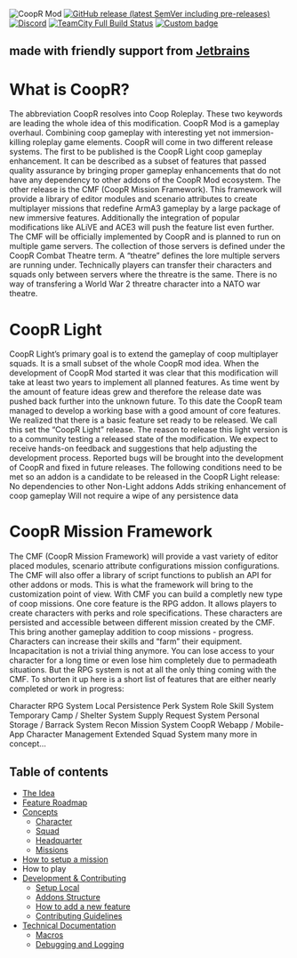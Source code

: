 
![CoopR Mod](https://i.imgur.com/2rmPBhF.png)
 [![GitHub release (latest SemVer including pre-releases)](https://img.shields.io/github/v/release/CoopR-Mod/CoopR-Mod?include_prereleases&sort=semver&style=for-the-badge)](https://github.com/CoopR-Mod/CoopR-Mod/releases)
[![Discord](https://img.shields.io/discord/503863654710771723)](https://discord.gg/mpqqkhg)
[![TeamCity Full Build Status](https://img.shields.io/teamcity/http/ci.coopr-hq.com/e/CoopRModDevelopment_CoopRModDevBuildDeployment)](http://ci.coopr-hq.com/buildConfiguration/CoopRModDevelopment_CoopRModDevBuildDeployment)
[![Custom badge](https://img.shields.io/endpoint?url=https%3A%2F%2Fshieldsio-patreon.herokuapp.com%2Fcooprmod)](https://patreon.com/cooprmod)
## made with friendly support from [Jetbrains](https://www.jetbrains.com/?from=CoopR-Mod)


# What is CoopR?
The abbreviation CoopR resolves into Coop Roleplay. These two keywords are leading the whole idea of this modification. CoopR Mod is a gameplay overhaul. Combining coop gameplay with interesting yet not immersion-killing roleplay game elements.
CoopR will come in two different release systems. The first to be published is the CoopR Light coop gameplay enhancement. It can be described as a subset of features that passed quality assurance by bringing proper gameplay enhancements that do not have any dependency to other addons of the CoopR Mod ecosystem. The other release is the CMF (CoopR Mission Framework). This framework will provide a library of editor modules and scenario attributes to create multiplayer missions that redefine ArmA3 gameplay by a large package of new immersive features. Additionally the integration of popular modifications like ALiVE and ACE3 will push the feature list even further. The CMF will be officially implemented by CoopR and is planned to run on multiple game servers. The collection of those servers is defined under the CoopR Combat Theatre term. A “theatre” defines the lore multiple servers are running under. Technically players can transfer their characters and squads only between servers where the threatre is the same. There is no way of transfering a World War 2 threatre character into a NATO war theatre. 

# CoopR Light
CoopR Light’s primary goal is to extend the gameplay of coop multiplayer squads. It is a small subset of the whole CoopR mod idea. When the development of CoopR Mod started it was clear that this modification will take at least two years to implement all planned features. As time went by the amount of feature ideas grew and therefore the release date was pushed back further into the unknown future.
To this date the CoopR team managed to develop a working base with a good amount of core features. We realized that there is a basic feature set ready to be released. We call this set the “CoopR Light” release. The reason to release this light version is to a community testing a released state of the modification. We expect to receive hands-on feedback and suggestions that help adjusting the development process. Reported bugs will be brought into the development of CoopR and fixed in future releases.
The following conditions need to be met so an addon is a candidate to be released in the CoopR Light release:
No dependencies to other Non-Light addons
Adds striking enhancement of coop gameplay 
Will not require a wipe of any persistence data

# CoopR Mission Framework
The CMF (CoopR Mission Framework) will provide a vast variety of editor placed modules, scenario attribute configurations mission configurations. The CMF will also offer a library of script functions to publish an API for other addons or mods. This is what the framework will bring to the customization point of view. With CMF you can build a completly new type of coop missions. One core feature is the RPG addon. It allows players to create characters with perks and role specifications. These characters are persisted and accessible between different mission created by the CMF. This bring another gameplay addition to coop missions - progress. Characters can increase their skills and “farm” their equipment. Incapacitation is not a trivial thing anymore. You can lose access to your character for a long time or even lose him completely due to permadeath situations. But the RPG system is not at all the only thing coming with the CMF. 
To shorten it up here is a short list of features that are either nearly completed or work in progress:

Character RPG System 
Local Persistence
Perk System 
Role Skill System 
Temporary Camp / Shelter System 
Supply Request System
Personal Storage / Barrack System
Recon Mission System
CoopR Webapp / Mobile-App Character Management
Extended Squad System
many more in concept...


## Table of contents
* [The Idea](https://github.com/CoopR-Mod/CoopR-Mod/wiki/The-Idea)
* [Feature Roadmap](https://github.com/CoopR-Mod/CoopR-Mod/wiki/Feature-Roadmap)
* [Concepts](https://github.com/CoopR-Mod/CoopR-Mod/wiki/Concepts)
  - [Character](https://github.com/CoopR-Mod/CoopR-Mod/wiki/Character-Concepts)
  - [Squad](https://github.com/CoopR-Mod/CoopR-Mod/wiki/Squad-Concepts)
  - [Headquarter](https://github.com/CoopR-Mod/CoopR-Mod/wiki/Headquarter-Concepts)
  - [Missions](https://github.com/CoopR-Mod/CoopR-Mod/wiki/Mission-Concepts)
* [How to setup a mission](https://github.com/CoopR-Mod/CoopR-Mod/wiki/How-to-setup-a-mission)
* How to play 
* [Development & Contributing](https://github.com/CoopR-Mod/CoopR-Mod/wiki/Development-&-Contribution)
  - [Setup Local](https://github.com/CoopR-Mod/CoopR-Mod/wiki/Setup-(Local))
  - [Addons Structure](https://github.com/CoopR-Mod/CoopR-Mod/wiki/Addons-Structure)
  - [How to add a new feature](https://github.com/CoopR-Mod/CoopR-Mod/wiki/How-to-add-a-new-feature)
  - [Contributing Guidelines](https://github.com/CoopR-Mod/CoopR-Mod/wiki/Contributing-Guidelines)
* [Technical Documentation](https://github.com/CoopR-Mod/CoopR-Mod/wiki/Technical-Documentation)
  - [Macros](https://github.com/CoopR-Mod/CoopR-Mod/wiki/Technical-Documentation#macros)
  - [Debugging and Logging](https://github.com/CoopR-Mod/CoopR-Mod/wiki/Technical-Documentation#debugging-and-logging)
  


